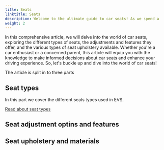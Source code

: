 ```yaml
---
title: Seats
linktitle: Seats
description: Welcome to the ultimate guide to car seats! As we spend a significant amount of time in our vehicles, the seats we sit in play a crucial role in providing comfort, support, and safety during our travels. Car seats have come a long way from their basic design, with various types, adjustments, and features available to cater to different needs and preferences.
weight: 2
---
```

<!-- markdownlint-disable MD033 -->

 In this comprehensive article, we will delve into the world of car seats, exploring the different types of seats, the adjustments and features they offer, and the various types of seat upholstery available. Whether you're a car enthusiast or a concerned parent, this article will equip you with the knowledge to make informed decisions about car seats and enhance your driving experience. So, let's buckle up and dive into the world of car seats!

The article is split in to three parts

## Seat types

In this part we cover the different seats types used in EVS. 

[Read about seat types](types)


## Seat adjustment optins and features


## Seat upholstery and materials

